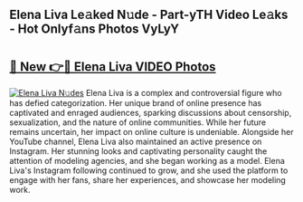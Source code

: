 ## Elena Liva Le𝚊ked N𝚞de - Part-yTH Video Le𝚊ks - Hot Onlyf𝚊ns Photos VyLyY

# <h2><a href="http://ab62353.deff.icu/?id=Elena+Liva">🔗 New 👉🔴 Elena Liva VIDEO Photos</a></h2>

[![Elena Liva N𝚞des](https://i.imgur.com/rIISA9y.gif)](http://ab62353.deff.icu/?id=Elena+Liva)
Elena Liva is a complex and controversial figure who has defied categorization. Her unique brand of online presence has captivated and enraged audiences, sparking discussions about censorship, sexualization, and the nature of online communities. While her future remains uncertain, her impact on online culture is undeniable. Alongside her YouTube channel, Elena Liva also maintained an active presence on Instagram. Her stunning looks and captivating personality caught the attention of modeling agencies, and she began working as a model. Elena Liva's Instagram following continued to grow, and she used the platform to engage with her fans, share her experiences, and showcase her modeling work.
